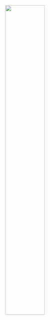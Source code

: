<div align="center">
  <img src="https://my-condition-badge.herokuapp.com/?name=ogty&max=100000&current=1&flash=True" width="50%" />
</div>

